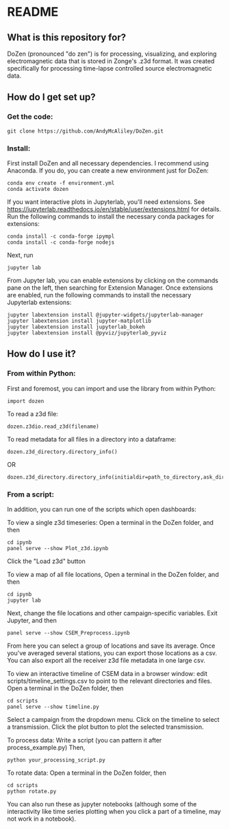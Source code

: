 # README #

## What is this repository for? ##

DoZen (pronounced "do zen") is for processing, visualizing, and exploring electromagnetic data that is stored in Zonge's .z3d format. It was created specifically for processing time-lapse controlled source electromagnetic data.

## How do I get set up? ##

### Get the code: ###
```
git clone https://github.com/AndyMcAliley/DoZen.git
```

### Install: ###
First install DoZen and all necessary dependencies. I recommend using Anaconda. If you do, you can create a new environment just for DoZen:
```
conda env create -f environment.yml
conda activate dozen
```
If you want interactive plots in Jupyterlab, you'll need extensions.
See https://jupyterlab.readthedocs.io/en/stable/user/extensions.html for details.
Run the following commands to install the necessary conda packages for extensions:
```
conda install -c conda-forge ipympl
conda install -c conda-forge nodejs
```
Next, run
```
jupyter lab
```
From Jupyter lab, you can enable extensions by clicking on the commands pane on the left, then searching for Extension Manager.
Once extensions are enabled, run the following commands to install the necessary Jupyterlab extensions:
```
jupyter labextension install @jupyter-widgets/jupyterlab-manager
jupyter labextension install jupyter-matplotlib
jupyter labextension install jupyterlab_bokeh
jupyter labextension install @pyviz/jupyterlab_pyviz
```

## How do I use it? ##

### From within Python: ###
First and foremost, you can import and use the library from within Python:
```
import dozen
```

To read a z3d file:
```
dozen.z3dio.read_z3d(filename)
```

To read metadata for all files in a directory into a dataframe:
```
dozen.z3d_directory.directory_info()
```
OR
```
dozen.z3d_directory.directory_info(initialdir=path_to_directory,ask_dir=False)
```

### From a script: ###
In addition, you can run one of the scripts which open dashboards:

To view a single z3d timeseries:
Open a terminal in the DoZen folder, and then
```
cd ipynb
panel serve --show Plot_z3d.ipynb
```
Click the "Load z3d" button

To view a map of all file locations,
Open a terminal in the DoZen folder, and then
```
cd ipynb
jupyter lab
```
Next, change the file locations and other campaign-specific variables.
Exit Jupyter, and then
```
panel serve --show CSEM_Preprocess.ipynb
```
From here you can select a group of locations and save its average.
Once you've averaged several stations, you can export those locations as a csv.
You can also export all the receiver z3d file metadata in one large csv.

To view an interactive timeline of CSEM data in a browser window:
edit scripts/timeline_settings.csv to point to the relevant directories and files.
Open a terminal in the DoZen folder, then
```
cd scripts
panel serve --show timeline.py
```
Select a campaign from the dropdown menu.
Click on the timeline to select a transmission.
Click the plot button to plot the selected transmission.

To process data:
Write a script (you can pattern it after process_example.py)
Then,
```
python your_processing_script.py
```

To rotate data:
Open a terminal in the DoZen folder, then
```
cd scripts
python rotate.py
```


You can also run these as jupyter notebooks (although some of the interactivity like time series plotting when you click a part of a timeline, may not work in a notebook).
